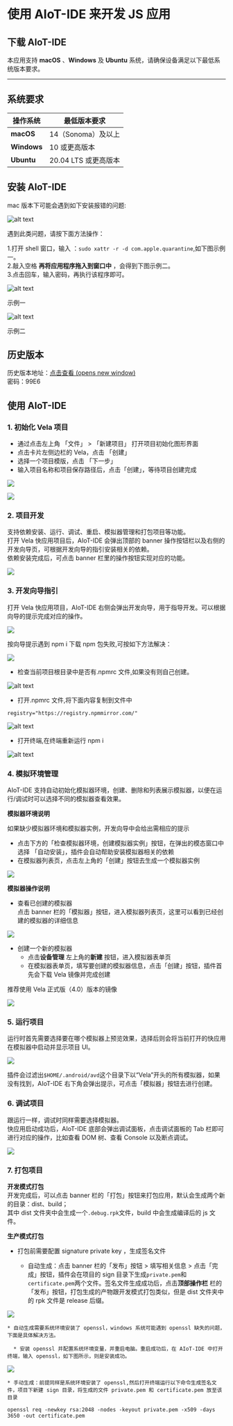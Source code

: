 <!-- 源地址: https://iot.mi.com/vela/quickapp/zh/guide/start/use-ide.html -->

# 使用 AIoT-IDE 来开发 JS 应用

## 下载 AIoT-IDE

本应用支持 **macOS** 、**Windows** 及 **Ubuntu** 系统，请确保设备满足以下最低系统版本要求。

* * *

## 系统要求

操作系统 | 最低版本要求  
---|---  
**macOS** | 14（Sonoma）及以上  
**Windows** | 10 或更高版本  
**Ubuntu** | 20.04 LTS 或更高版本  
  
## 安装 AIoT-IDE

mac 版本下可能会遇到如下安装报错的问题:

![alt text](../../images/ide-download-1.png)

遇到此类问题，请按下面方法操作：

1.打开 shell 窗口，输入 ：`sudo xattr -r -d com.apple.quarantine`,如下图示例一。  
2.敲入空格 **再将应用程序拖入到窗口中** ，会得到下图示例二。  
3.点击回车，输入密码，再执行该程序即可。

![alt text](../../images/ide-download-2.png)

示例一

![alt text](../../images/ide-download-3.png)

示例二

## 历史版本

历史版本地址：[点击查看 (opens new window)](<https://kpan.mioffice.cn/webfolder/ext/j6SfQsarf8I%40?n=0.18700074913007825>)  
密码：99E6

## 使用 AIoT-IDE

### 1\. 初始化 Vela 项目

  * 通过点击左上角 「文件」 > 「新建项目」 打开项目初始化图形界面
  * 点击卡片左侧边栏的 Vela，点击 「创建」
  * 选择一个项目模版，点击 「下一步」
  * 输入项目名称和项目保存路径后，点击「创建」，等待项目创建完成

![](../../images/ide-create-project.png)

![](../../images/ide-project-template.png)

### 2\. 项目开发

支持依赖安装、运行、调试、重启、模拟器管理和打包项目等功能。  
打开 Vela 快应用项目后，AIoT-IDE 会弹出顶部的 banner 操作按钮栏以及右侧的开发向导页，可根据开发向导的指引安装相关的依赖。  
依赖安装完成后，可点击 banner 栏里的操作按钮实现对应的功能。

![](../../images/ide-warning.png)

### 3\. 开发向导指引

打开 Vela 快应用项目，AIoT-IDE 右侧会弹出开发向导，用于指导开发。可以根据向导的提示完成对应的操作。

![](../../images/ide-success.png)

按向导提示遇到 npm i 下载 npm 包失败,可按如下方法解决：

![](../../images/ide-npm-0.png)

  * 检查当前项目根目录中是否有.npmrc 文件,如果没有则自己创建。

![alt text](../../images/ide-npm-1.png)

  * 打开.npmrc 文件,将下面内容复制到文件中

`registry="https://registry.npmmirror.com/"`

![alt text](../../images/ide-npm-2.png)

  * 打开终端,在终端重新运行 npm i

![alt text](../../images/ide-npm-3.png)

### 4\. 模拟环境管理

AIoT-IDE 支持自动初始化模拟器环境，创建、删除和列表展示模拟器，以便在运行/调试时可以选择不同的模拟器查看效果。

**模拟器环境说明**

如果缺少模拟器环境和模拟器实例，开发向导中会给出需相应的提示

  * 点击下方的「检查模拟器环境，创建模拟器实例」按钮，在弹出的模态窗口中选择 「自动安装」，插件会自动帮助安装模拟器相关的依赖
  * 在模拟器列表页，点击左上角的「创建」按钮去生成一个模拟器实例

![](../../images/ide-warning-1.png)

**模拟器操作说明**

  * 查看已创建的模拟器  
点击 banner 栏的「模拟器」按钮，进入模拟器列表页，这里可以看到已经创建的模拟器的详细信息

![](../../images/ide-emulator-2.png)

  * 创建一个新的模拟器 
    * 点击**设备管理** 左上角的**新建** 按钮，进入模拟器表单页
    * 在模拟器表单页，填写要创建的模拟器信息，点击「创建」按钮，插件首先会下载 Vela 镜像并完成创建

推荐使用 Vela 正式版（4.0）版本的镜像

![](../../images/ide-emulator-3.png)

### 5\. 运行项目

运行时首先需要选择要在哪个模拟器上预览效果，选择后则会将当前打开的快应用在模拟器中启动并显示项目 UI。

![](../../images/ide-debug-1.png)

插件会过滤出`$HOME/.android/avd`这个目录下以“Vela”开头的所有模拟器，如果没有找到，AIoT-IDE 右下角会弹出提示，可点击「模拟器」按钮去进行创建。

### 6\. 调试项目

跟运行一样，调试时同样需要选择模拟器。  
快应用启动成功后，AIoT-IDE 底部会弹出调试面板，点击调试面板的 Tab 栏即可进行对应的操作，比如查看 DOM 树、查看 Console 以及断点调试。

![](../../images/ide-debug-0.png)

### 7\. 打包项目

**开发模式打包**  
开发完成后，可以点击 banner 栏的「打包」按钮来打包应用，默认会生成两个新的目录：dist、build；  
其中 dist 文件夹中会生成一个`.debug.rpk`文件，build 中会生成编译后的 js 文件。

**生产模式打包**

  * 打包前需要配置 signature private key ，生成签名文件

    * 自动生成：点击 banner 栏的「发布」按钮 > 填写相关信息 > 点击「完成」按钮，插件会在项目的 sign 目录下生成`private.pem`和`certificate.pem`两个文件。签名文件生成成功后，点击**顶部操作栏** 栏的「发布」按钮，打包生成的产物跟开发模式打包类似，但是 dist 文件夹中的 rpk 文件是 release 后缀。

![](../../images/ide-debug-11.gif)

    * 自动生成需要系统环境安装了 openssl，windows 系统可能遇到 openssl 缺失的问题，下面是具体解决方法。

      * 安装 openssl 并配置系统环境变量，并重启电脑。重启成功后，在 AIoT-IDE 中打开终端，输入 openssl，如下图所示，则是安装成功。

![](../../images/ide-openssl.png)

    * 手动生成：前提同样是系统环境安装了 openssl,然后打开终端运行以下命令生成签名文件，项目下新建 sign 目录，将生成的文件 private.pem 和 certificate.pem 放至该目录  
`openssl req -newkey rsa:2048 -nodes -keyout private.pem -x509 -days 3650 -out certificate.pem`

